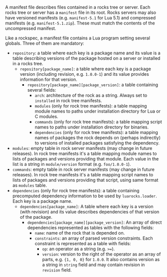 A manifest file describes files contained in a rocks tree or server. Each rocks tree or server has a `manifest` file in its root. Rocks servers may also have versioned manifests (e.g. `manifest-5.1` for Lua 5.1) and compressed manifests (e.g. `manifest-5.1.zip`). These must match the contents of the uncompressed manifest.

Like a rockspec, a manifest file contains a Lua program setting several globals. Three of them are mandatory:

* `repository`: a table where each key is a package name and its value is a table describing versions of the package
  hosted on a server or installed in a rocks tree.
  * `repository[package_name]`: a table where each key is a package version (including revision, e.g. `1.0.0-1`)
  and its value provides information for that version.
    * `repository[package_name][package_version]`: a table containing several fields:
      * `arch`: architecture of the rock as a string. Always set to `installed` in rock tree manifests.
      * `modules` (only for rock tree manifests): a table mapping module names to paths under installation
        directory for Lua or C modules.
      * `commands` (only for rock tree manifests): a table mapping script names to paths under installation
        directory for binaries.
      * `dependencies` (only for rock tree manifests): a table mapping names of packages the rock depends on
        (perhaps indirectly) to versions of installed packages satisfying the dependency.
* `modules`: empty table in rock server manifests (may change in future releases). In rock tree manifests
  it's a table mapping module names to lists of packages and versions providing that module. Each value in the
  list is a string in `module/version` format (e.g. `foo/1.0.0-1`).
* `commands`: empty table in rock server manifests (may change in future releases). In rock tree manifests
  it's a table mapping script names to lists of packages and versions providing that script, using same
  format as `modules` table.
* `dependencies` (only for rock tree manifests): a table containing precomputed dependency information
  to be used by `luarocks.loader`. Each key is a package name.
  * `dependencies[package_name]`: A table where each key is a version (with revision) and its value describes
    dependencies of that version of the package.
    * `dependencies[package_name][package_version]`: An array of direct dependencies represented as tables
      with the following fields:
      * `name`: name of the rock that is depended on.
      * `constraints`: an array of parsed version constraints. Each constraint is represented as
        a table with fields:
        * `op`: an operator as a string (e.g. `>=`).
        * `version`: version to the right of the operator as an array of parts, e.g. `{1, 0, 0}` for `1.0.0`.
          It also contains version as a string in `string` field and may contain revision in `revision` field.
